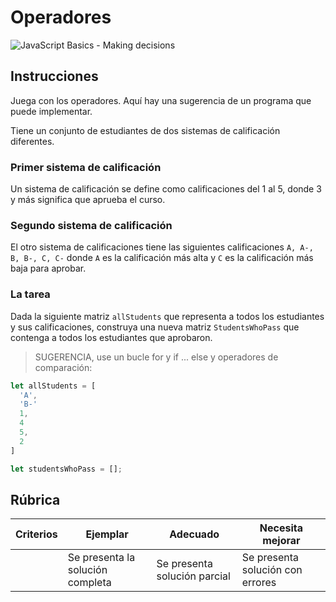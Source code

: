 # Operadores

![JavaScript Basics - Making decisions](images/webdev101-js-decisions.png)

## Instrucciones

Juega con los operadores. Aquí hay una sugerencia de un programa que puede implementar.

Tiene un conjunto de estudiantes de dos sistemas de calificación diferentes.

### Primer sistema de calificación

Un sistema de calificación se define como calificaciones del 1 al 5, donde 3 y más significa que aprueba el curso.

### Segundo sistema de calificación

El otro sistema de calificaciones tiene las siguientes calificaciones `A, A-, B, B-, C, C-` donde `A` es la calificación más alta y `C` es la calificación más baja para aprobar.

### La tarea

Dada la siguiente matriz `allStudents` que representa a todos los estudiantes y sus calificaciones, construya una nueva matriz `StudentsWhoPass` que contenga a todos los estudiantes que aprobaron.

> SUGERENCIA, use un bucle for y if ... else y operadores de comparación:

```javascript
let allStudents = [
  'A',
  'B-'
  1,
  4
  5,
  2
]

let studentsWhoPass = [];
```

## Rúbrica

| Criterios | Ejemplar                         | Adecuado                     | Necesita mejorar                 |
| --------- | -------------------------------- | ---------------------------- | -------------------------------- |
|           | Se presenta la solución completa | Se presenta solución parcial | Se presenta solución con errores |
